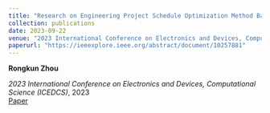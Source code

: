 ```yaml
---
title: "Research on Engineering Project Schedule Optimization Method Based on HRRN"
collection: publications
date: 2023-09-22
venue: "2023 International Conference on Electronics and Devices, Computational Science (ICEDCS)"
paperurl: "https://ieeexplore.ieee.org/abstract/document/10257881"
---
```


**Rongkun Zhou**

*2023 International Conference on Electronics and Devices, Computational Science (ICEDCS)*, 2023  
[Paper](https://ieeexplore.ieee.org/abstract/document/10257881)
